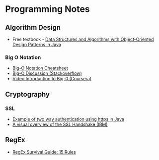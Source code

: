 Programming Notes
===================

## Algorithm Design

* Free textbook - [Data Structures and Algorithms with Object-Oriented Design Patterns in Java](http://www.brpreiss.com/books/opus5/html/page9.html)

### Big O Notation

* [Big-O Notation Cheatsheet](http://bigocheatsheet.com/)
* [Big-O Discussion (Stackoverflow)](http://stackoverflow.com/questions/487258/plain-english-explanation-of-big-o)
* [Video Introduction to Big-0 (Coursera)](https://class.coursera.org/algo-004/lecture/169)

## Cryptography

### SSL

* [Example of two way authentication using https in Java](http://rap.ucar.edu/staff/paddy/cacerts/)
* [A visual overview of the SSL Handshake (IBM)](http://publib.boulder.ibm.com/infocenter/wmqv6/v6r0/index.jsp?topic=%2Fcom.ibm.mq.csqzas.doc%2Fsy10660_.htm)

## RegEx

* [RegEx Survival Guide: 15 Rules](http://blog.smartbear.com/development/the-developers-regex-survival-guide-15-rules-for-making-sense-of-regular-expressions/)





